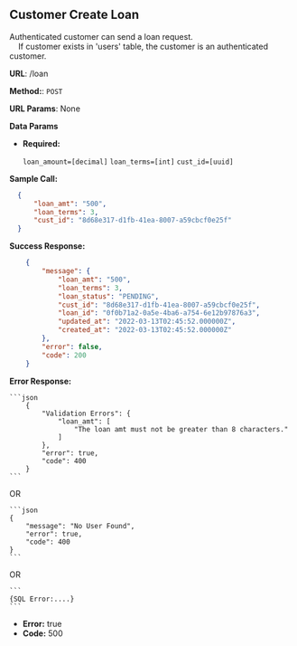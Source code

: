 **Customer Create Loan**
----
  Authenticated customer can send a loan request. <br>
  &nbsp;&nbsp;&nbsp; If customer exists in 'users' table, the customer is an authenticated customer.

 **URL**: /loan

**Method:**:  `POST`
  
**URL Params**: None

**Data Params**

*  **Required:**
 
   `loan_amount=[decimal]` `loan_terms=[int]` `cust_id=[uuid]`

**Sample Call:**

  ```json
    {
        "loan_amt": "500",
        "loan_terms": 3,
        "cust_id": "8d68e317-d1fb-41ea-8007-a59cbcf0e25f"
    }
  ```

**Success Response:**
```json
    {
        "message": {
            "loan_amt": "500",
            "loan_terms": 3,
            "loan_status": "PENDING",
            "cust_id": "8d68e317-d1fb-41ea-8007-a59cbcf0e25f",
            "loan_id": "0f0b71a2-0a5e-4ba6-a754-6e12b97876a3",
            "updated_at": "2022-03-13T02:45:52.000000Z",
            "created_at": "2022-03-13T02:45:52.000000Z"
        },
        "error": false,
        "code": 200
    }
```
 
**Error Response:**

    ```json
        {
            "Validation Errors": {
                "loan_amt": [
                    "The loan amt must not be greater than 8 characters."
                ]
            },
            "error": true,
            "code": 400
        }
    ```

  OR

    ```json
    {
        "message": "No User Found",
        "error": true,
        "code": 400
    }
    ```
    

  OR

    ```
    {SQL Error:....}
    ```
*   **Error:** true <br />
*   **Code:** 500 <br />

